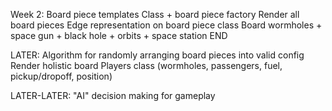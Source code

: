 Week 2:
Board piece templates
Class + board piece factory
Render all board pieces
Edge representation on board piece class
Board wormholes + space gun + black hole + orbits + space station
END



LATER:
Algorithm for randomly arranging board pieces into valid config
Render holistic board
Players class (wormholes, passengers, fuel, pickup/dropoff, position)

LATER-LATER:
"AI" decision making for gameplay